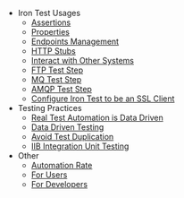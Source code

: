 * Iron Test Usages
  * [Assertions](Assertions)
  * [Properties](Properties)
  * [Endpoints Management](Endpoints-Management)
  * [HTTP Stubs](HTTP-Stubs)
  * [Interact with Other Systems](Interact-with-Other-Systems)
  * [FTP Test Step](FTP-Test-Step)
  * [MQ Test Step](MQ-Test-Step)
  * [AMQP Test Step](AMQP-Test-Step)
  * [Configure Iron Test to be an SSL Client](Configure-Iron-Test-to-be-an-SSL-Client)
* Testing Practices
  * [Real Test Automation is Data Driven](Real-Test-Automation-is-Data-Driven)
  * [Data Driven Testing](Data-Driven-Testing)
  * [Avoid Test Duplication](Avoid-Test-Duplication)
  * [IIB Integration Unit Testing](IIB-Integration-Unit-Testing)
* Other
  * [Automation Rate](Automation-Rate)
  * [For Users](For-Users)
  * [For Developers](For-Developers)